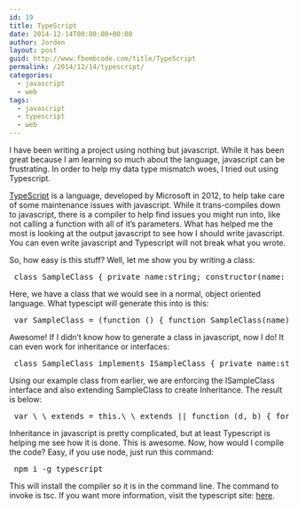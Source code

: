 ```yaml
---
id: 19
title: TypeScript
date: 2014-12-14T00:00:00+00:00
author: Jorden
layout: post
guid: http://www.fbombcode.com/title/TypeScript
permalink: /2014/12/14/typescript/
categories:
  - javascript
  - web
tags:
  - javascript
  - typescript
  - web
---
```

 <p> I have been writing a project using nothing but javascript. While it has been great because I am learning so much about the language, javascript can be frustrating. In order to help my data type mismatch woes, I tried out using Typescript. </p> <p> <a href="http://en.wikipedia.org/wiki/TypeScript">TypeScript</a> is a language, developed by Microsoft in 2012, to help take care of some maintenance issues with javascript. While it trans-compiles down to javascript, there is a compiler to help find issues you might run into, like not calling a function with all of it&#8217;s parameters. What has helped me the most is looking at the output javascript to see how I should write javascript. You can even write javascript and Typescript will not break what you wrote. </p> <p> So, how easy is this stuff? Well, let me show you by writing a class: </p> <pre class="formatCode"> class SampleClass { private name:string; constructor(name: string){ this.name = name; } printName(){ console.log('This is my name: %s', this.name) } } </pre> <p> Here, we have a class that we would see in a normal, object oriented language. What typescipt will generate this into is this: </p> <pre class="formatCode"> var SampleClass = (function () { function SampleClass(name) { this.name = name; } SampleClass.prototype.printName = function () { console.log('This is my name: %s', this.name); }; return SampleClass; })(); </pre> <p> Awesome! If I didn&#8217;t know how to generate a class in javascript, now I do! It can even work for inheritance or interfaces: </p> <pre class="formatCode"> class SampleClass implements ISampleClass { private name:string; constructor(name: string){ this.name = name; } printName(){ console.log('This is my name: %s', this.name) } } interface ISampleClass { printName(): void; } class SampleInheritance extends SampleClass{ private theDate:Date; constructor(name: string, dateTime:Date) { this.theDate = dateTime; super(name); } } </pre> <p> Using our example class from earlier, we are enforcing the ISampleClass interface and also extending SampleClass to create Inheritance. The result is below: </p> <pre class="formatCode"> var \_\_extends = this.\_\_extends || function (d, b) { for (var p in b) if (b.hasOwnProperty(p)) d[p] = b[p]; function \_\_() { this.constructor = d; } \_\_.prototype = b.prototype; d.prototype = new \_\_(); }; var SampleClass = (function () { function SampleClass(name) { this.name = name; } SampleClass.prototype.printName = function () { console.log('This is my name: %s', this.name); }; return SampleClass; })(); var SampleInheritance = (function (\_super) { \\_\_extends(SampleInheritance, \_super); function SampleInheritance(name, dateTime) { this.theDate = dateTime; \_super.call(this, name); } return SampleInheritance; })(SampleClass); </pre> <p> Inheritance in javascript is pretty complicated, but at least Typescript is helping me see how it is done. This is awesome. Now, how would I compile the code? Easy, if you use node, just run this command: </p> <pre class="formatCode"> npm i -g typescript </pre> <p> This will install the compiler so it is in the command line. The command to invoke is tsc. If you want more information, visit the typescript site: <a href="http://www.typescriptlang.org">here</a>. </p>